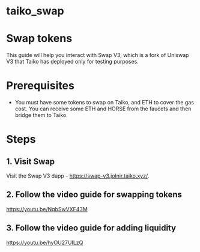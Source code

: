 # taiko_swap

# Swap tokens
This guide will help you interact with Swap V3, which is a fork of Uniswap V3 that Taiko has deployed only for testing purposes.

# Prerequisites
- You must have some tokens to swap on Taiko, and ETH to cover the gas cost. You can receive some ETH and HORSE from the faucets and then bridge them to Taiko.

# Steps
## 1. Visit Swap
Visit the Swap V3 dapp - https://swap-v3.jolnir.taiko.xyz/.

## 2. Follow the video guide for swapping tokens
https://youtu.be/NqbSwVXF43M

## 3. Follow the video guide for adding liquidity
https://youtu.be/hyOU27UILzQ 
